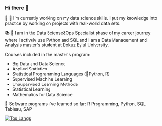 ### Hi there 👋

🔭 🥷 I'm currently working on my data science skills. I put my knowledge into practice by working on projects with real-world data sets.

📚 📖 I am in the Data Sciense&Ops Specialist phase of my career journey where I actively use Python and SQL and I am a Data Management and Analysis master's student at Dokuz Eylul University.

Courses included in the master's program:

- Big Data and Data Science
- Applied Statistics
- Statistical Programming Languages (🐍Python, R)
- Supervised Machine Learning
- Unsupervised Learning Methods
- Statistical Learning
- Mathematics for Data Science

🌱 Software programs I've learned so far: R Programming, Python, SQL, Tableau, SAP.


[![Top Langs](https://github-readme-stats.vercel.app/api/top-langs/?username=batuhanep&layout=donut)](https://github.com/batuhanep/github-readme-stats)
